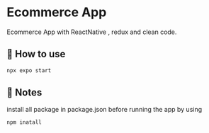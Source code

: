 # Ecommerce App

Ecommerce App with ReactNative , redux  and clean code.

## 🚀 How to use

```sh
npx expo start
```

## 📝 Notes
install all package in package.json before running the app by using
```sh
npm inatall
```

